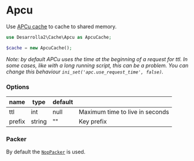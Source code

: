 # Apcu

Use [APCu cache](http://php.net/manual/en/book.apcu.php) to cache to shared
memory.

``` php
use Desarrolla2\Cache\Apcu as ApcuCache;

$cache = new ApcuCache();
```

_Note: by default APCu uses the time at the beginning of a request for ttl. In
some cases, like with a long running script, this can be a problem. You can
change this behaviour `ini_set('apc.use_request_time', false)`._

### Options

| name      | type      | default |                                       |
| --------- | ----      | ------- | ------------------------------------- |
| ttl       | int       | null    | Maximum time to live in seconds       |
| prefix    | string    | ""      | Key prefix                            |

### Packer

By default the [`NopPacker`](../packers/nop.md) is used.

